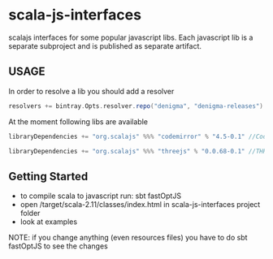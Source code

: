 scala-js-interfaces
===================

scalajs interfaces for some popular javascript libs.
Each javascript lib is a separate subproject and is published as separate artifact.

USAGE
-----

In order to resolve a lib you should add a resolver
```scala
resolvers += bintray.Opts.resolver.repo("denigma", "denigma-releases")
```

At the moment following libs are available

```scala
libraryDependencies += "org.scalajs" %%% "codemirror" % "4.5-0.1" //CodeMirror editor
```
```scala
libraryDependencies += "org.scalajs" %%% "threejs" % "0.0.68-0.1" //THREE.js lib
```

Getting Started
---------------
* to compile scala to javascript run:   sbt fastOptJS
* open /target/scala-2.11/classes/index.html in scala-js-interfaces project folder
* look at examples

NOTE: if you change anything (even resources files) you have to do sbt fastOptJS to see the changes
